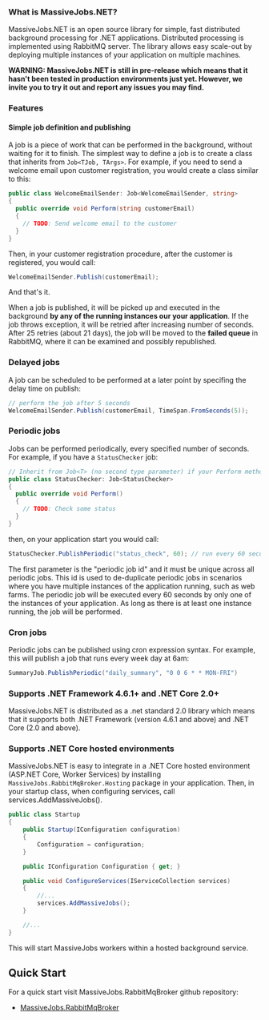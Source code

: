 ### What is MassiveJobs.NET?

MassiveJobs.NET is an open source library for simple, fast distributed background processing for .NET applications. Distributed processing is implemented using  RabbitMQ server. The library allows easy scale-out by deploying multiple instances of your application on multiple machines.

__WARNING: MassiveJobs.NET is still in pre-release which means that it hasn't been tested in production environments just yet. However, we invite you to try it out and report any issues you may find.__

### Features

#### Simple job definition and publishing
A job is a piece of work that can be performed in the background, without waiting for it to finish. The simplest way to define a job is to create a class that inherits from `Job<TJob, TArgs>`. For example, if you need to send a welcome email upon customer registration, you would create a class similar to this:
```csharp
public class WelcomeEmailSender: Job<WelcomeEmailSender, string>
{
  public override void Perform(string customerEmail) 
  {
    // TODO: Send welcome email to the customer
  }
}
```
Then, in your customer registration procedure, after the customer is registered, you would call:
```csharp
WelcomeEmailSender.Publish(customerEmail);
```
And that's it.
  
When a job is published, it will be picked up and executed in the background __by any of the running instances our your application__. If the job throws exception, it will be retried after increasing number of seconds. After 25 retries (about 21 days), the job will be moved to the __failed queue__ in RabbitMQ, where it can be examined and possibly republished.

### Delayed jobs

A job can be scheduled to be performed at a later point by specifing the delay time on publish:
```csharp
// perform the job after 5 seconds
WelcomeEmailSender.Publish(customerEmail, TimeSpan.FromSeconds(5));
```
### Periodic jobs

Jobs can be performed periodically, every specified number of seconds. For example, if you have a `StatusChecker` job:
```csharp
// Inherit from Job<T> (no second type parameter) if your Perform method does not have any parameters.
public class StatusChecker: Job<StatusChecker> 
{
  public override void Perform() 
  {
    // TODO: Check some status
  }
}
```
then, on your application start you would call:
```csharp
StatusChecker.PublishPeriodic("status_check", 60); // run every 60 seconds
```
The first parameter is the "periodic job id" and it must be unique across all periodic jobs. This id is used to de-duplicate periodic jobs in scenarios where you have multiple instances of the application running, such as web farms. The periodic job will be executed every 60 seconds by only one of the instances of your application.  As long as there is at least one instance running, the job will be performed.

### Cron jobs
Periodic jobs can be published using cron expression syntax. For example, this will publish a job that runs every week day at 6am:
```csharp
SummaryJob.PublishPeriodic("daily_summary", "0 0 6 * * MON-FRI")
```

### Supports .NET Framework 4.6.1+ and .NET Core 2.0+
MassiveJobs.NET is distributed as a .net standard 2.0 library which means that it supports both .NET Framework (version 4.6.1 and above) and .NET Core (2.0 and above).

### Supports .NET Core hosted environments

MassiveJobs.NET is easy to integrate in a .NET Core hosted environment (ASP.NET Core, Worker Services) by installing `MassiveJobs.RabbitMqBroker.Hosting` package in your application. Then, in your startup class, when configuring services, call services.AddMassiveJobs(). 
```csharp
public class Startup
{
    public Startup(IConfiguration configuration)
    {
        Configuration = configuration;
    }

    public IConfiguration Configuration { get; }

    public void ConfigureServices(IServiceCollection services)
    {
        //...
        services.AddMassiveJobs();
    }

    //...
}
```
This will start MassiveJobs workers within a hosted background service.

## Quick Start
For a quick start visit MassiveJobs.RabbitMqBroker github repository:
- [MassiveJobs.RabbitMqBroker](https://github.com/enadzan/massivejobs-rabbitmq)
